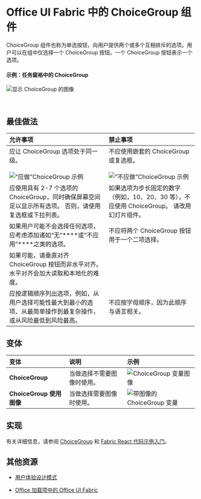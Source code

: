 # <a name="choicegroup-component-in-office-ui-fabric"></a>Office UI Fabric 中的 ChoiceGroup 组件

ChoiceGroup 组件也称为单选按钮，向用户提供两个或多个互相排斥的选项。用户可以在组中仅选择一个 ChoiceGroup 按钮。一个 ChoiceGroup 按钮表示一个选项。 
  
#### <a name="example-choicegroup-in-a-task-pane"></a>示例：任务窗格中的 ChoiceGroup

 ![显示 ChoiceGroup 的图像](../../images/overview_withApp_choicegroup.png)

<br/>

## <a name="best-practices"></a>最佳做法

|**允许事项**|**禁止事项**|
|:------------|:--------------|
|应让 ChoiceGroup 选项处于同一级。<br/><br/>![“应做”ChoiceGroup 示例](../../images/choiceDo.png)<br/>|不应使用嵌套的 ChoiceGroup 或复选框。<br/><br/>![“不应做”ChoiceGroup 示例](../../images/choiceDont.png)<br/>|
|应使用具有 2-7 个选项的 ChoiceGroup，同时确保屏幕空间足以显示所有选项。 否则，请使用复选框或下拉列表。|如果选项为步长固定的数字（例如，10、20、30 等），不应使用 ChoiceGroup。 请改用幻灯片组件。|
|如果用户可能不会选择任何选项，应考虑添加诸如“无”****或“不应用”****之类的选项。|不应将两个 ChoiceGroup 按钮用于一个二项选择。|
|如果可能，请垂直对齐 ChoiceGroup 按钮而非水平对齐。水平对齐会加大读取和本地化的难度。||
|应按逻辑顺序列出选项，例如，从用户选择可能性最大到最小的选项、从最简单操作到最复杂操作，或从风险最低到风险最高。 |不应按字母顺序，因为此顺序与语言相关。|

## <a name="variants"></a>变体

|**变体**|**说明**|**示例**|
|:------------|:--------------|:----------|
|**ChoiceGroup**|当做选择不需要图像时使用。|![ChoiceGroup 变量图像](../../images/radio.png)<br/>|
|**ChoiceGroup 使用图像**|当做选择需要图像时使用。|![带图像的 ChoiceGroup 变量](../../images/radioImage.png)<br/>|

## <a name="implementation"></a>实现

有关详细信息，请参阅 [ChoiceGroup](https://dev.office.com/fabric#/components/choicegroup) 和 [Fabric React 代码示例入门](https://github.com/OfficeDev/Word-Add-in-GettingStartedFabricReact)。

## <a name="additional-resources"></a>其他资源

- [用户体验设计模式](https://github.com/OfficeDev/Office-Add-in-UX-Design-Patterns-Code)

- [Office 加载项中的 Office UI Fabric](office-ui-fabric.md)
